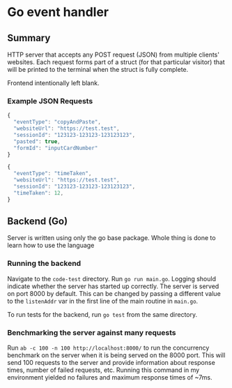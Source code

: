 Go event handler
=================

## Summary
HTTP server that accepts any POST request (JSON) from multiple clients' websites. Each request forms part of a struct (for that particular visitor) that will be printed to the terminal when the struct is fully complete. 

Frontend intentionally left blank.

### Example JSON Requests
```javascript
{
  "eventType": "copyAndPaste",
  "websiteUrl": "https://test.test",
  "sessionId": "123123-123123-123123123",
  "pasted": true,
  "formId": "inputCardNumber"
}

{
  "eventType": "timeTaken",
  "websiteUrl": "https://test.test",
  "sessionId": "123123-123123-123123123",
  "timeTaken": 12,
}

```

## Backend (Go)

Server is written using only the go base package. Whole thing is done to learn how to use the language


### Running the backend

Navigate to the `code-test` directory. Run `go run main.go`. Logging should indicate whether the server has started up correctly. The server is served on port 8000 by default. This can be changed by passing a different value to the `listenAddr` var in the first line of the main routine in `main.go`.

To run tests for the backend, run `go test` from the same directory.

### Benchmarking the server against many requests

Run `ab -c 100 -n 100 http://localhost:8000/` to run the concurrency benchmark on the server when it is being served on the 8000 port. This will send 100 requests to the server and provide information about response times, number of failed requests, etc. Running this command in my environment yielded no failures and maximum response times of \~7ms.



